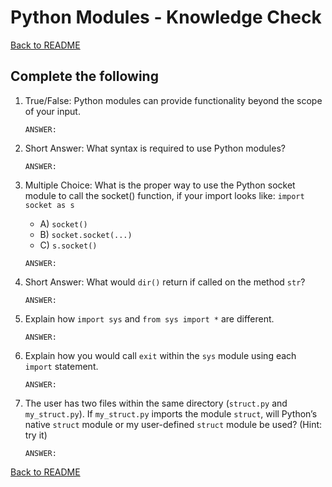 # Python Modules - Knowledge Check

[Back to README](README.md)

## Complete the following

1. True/False: Python modules can provide functionality beyond the scope of your input.
    ```
    ANSWER:
    ```

2. Short Answer: What syntax is required to use Python modules?
    ```
    ANSWER:
    ```

3. Multiple Choice: What is the proper way to use the Python socket module to call the socket() function, if your import looks like: `import socket as s`
    - A) `socket()`
    - B) `socket.socket(...)`
    - C) `s.socket()`
    ```
    ANSWER:
    ```

4. Short Answer: What would `dir()` return if called on the method `str`?
    ```
    ANSWER:
    ```

5. Explain how `import sys` and `from sys import *` are different.
    ```
    ANSWER:
    ```

6. Explain how you would call `exit` within the `sys` module using each `import` statement.
    ```
    ANSWER:
    ```

7. The user has two files within the same directory (`struct.py` and `my_struct.py`).  If `my_struct.py` imports the module `struct`, will Python’s native `struct` module or my user-defined `struct` module be used? (Hint: try it)
    ```
    ANSWER:
    ```

[Back to README](README.md)